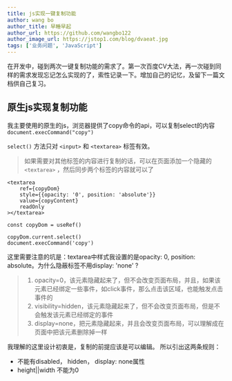 ```yaml
---
title: js实现一键复制功能
author: wang bo
author_title: 早睡早起
author_url: https://github.com/wangbo122
author_image_url: https://jstop1.com/blog/dvaeat.jpg
tags: ['业务问题', 'JavaScript']
---
```


在开发中，碰到两次一键复制功能的需求了。第一次百度CV大法，再一次碰到同样的需求发现忘记怎么实现的了，索性记录一下。增加自己的记忆，及留下一篇文档供自己复习。

<!--truncate-->

## 原生js实现复制功能

我主要使用的原生的js，浏览器提供了copy命令的api，可以复制select的内容 `document.execCommand("copy")`

`select()` 方法只对 `<input>` 和 `<textarea>` 标签有效。

> 如果需要对其他标签的内容进行复制的话，可以在页面添加一个隐藏的 `<textarea>` ，然后同步两个标签的内容就可以了

```
<textarea 
    ref={copyDom} 
    style={{opacity: '0', position: 'absolute'}} 
    value={copyContent} 
    readOnly
></textarea>

const copyDom = useRef()

copyDom.current.select()
document.execCommand('copy')
```

这里需要注意的坑是：textarea中样式我设置的是opacity: 0, position: absolute。为什么隐蔽标签不用display: 'none' ?

>1. opacity=0，该元素隐藏起来了，但不会改变页面布局，并且，如果该元素已经绑定一些事件，如click事件，那么点击该区域，也能触发点击事件的
>2. visibility=hidden，该元素隐藏起来了，但不会改变页面布局，但是不会触发该元素已经绑定的事件
>3. display=none，把元素隐藏起来，并且会改变页面布局，可以理解成在页面中把该元素删除掉一样

我理解的这里设计初衷是，复制的前提应该是可以编辑。
所以引出这两条规则：

- 不能有disabled， hidden， display: none属性
- height||width 不能为0
